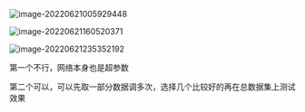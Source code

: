![image-20220621005929448](D:\论文\截图\image-20220621005929448.png)

![image-20220621160520371](D:\论文\截图\image-20220621160520371.png)

![image-20220621235352192](D:\论文\截图\image-20220621235352192.png)

第一个不行，网络本身也是超参数

第二个可以，可以先取一部分数据调多次，选择几个比较好的再在总数据集上测试效果